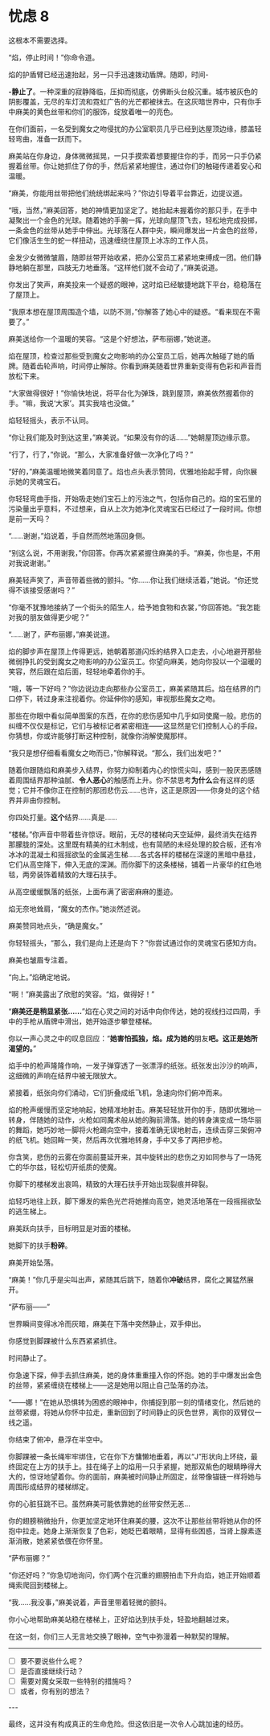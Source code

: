 # 忧虑 8

这根本不需要选择。

“焰，停止时间！”你命令道。

焰的护盾臂已经迅速抬起，另一只手迅速拨动盾牌。随即，时间-

**-静止了**。一种深重的寂静降临，压抑而彻底，仿佛断头台般沉重。城市被灰色的阴影覆盖，无尽的车灯流和霓虹广告的光芒都被抹去。在这灰暗世界中，只有你手中麻美的黄色丝带和你们的服饰，绽放着唯一的亮色。

在你们面前，一名受到魔女之吻侵扰的办公室职员几乎已经到达屋顶边缘，膝盖轻轻弯曲，准备一跃而下。

麻美站在你身边，身体微微摇晃，一只手摸索着想要握住你的手，而另一只手仍紧握着丝带。你让她抓住了你的手，然后紧紧地握住，通过你们的触碰传递着安心和温暖。

“麻美，你能用丝带把他们统统绑起来吗？”你边引导着平台靠近，边提议道。

“哦，当然，”麻美回答，她的神情更加坚定了。她抬起未握着你的那只手，在手中凝聚出一个金色的光球。随着她的手腕一挥，光球向屋顶飞去，轻松地完成投掷，一条金色的丝带从她手中伸出。光球落在人群中央，瞬间爆发出一片金色的丝带，它们像活生生的蛇一样扭动，迅速缠绕住屋顶上冰冻的工作人员。

金发少女微微皱眉，随即丝带开始收紧，把办公室员工紧紧地束缚成一团。他们静静地躺在那里，四肢无力地垂落。“这样他们就不会动了，”麻美说道。

你发出了笑声，麻美投来一个疑惑的眼神，这时焰已经敏捷地跳下平台，稳稳落在了屋顶上。

“我原本想在屋顶周围造个墙，以防不测，”你解答了她心中的疑惑。“看来现在不需要了。”

麻美送给你一个温暖的笑容。“这是个好想法，萨布丽娜，”她说道。

焰在屋顶，检查过那些受到魔女之吻影响的办公室员工后，她再次触碰了她的盾牌。随着齿轮声响，时间停止解除。你看到麻美随着世界重新变得有色彩和声音而放松下来。

“大家做得很好！”你愉快地说，将平台化为弹珠，跳到屋顶，麻美依然握着你的手。“嘛，我说‘大家’。其实我啥也没做。”

焰轻轻摇头，表示不认同。

“你让我们能及时到达这里，”麻美说。“如果没有你的话……”她朝屋顶边缘示意。

“行了，行了，”你说。“那么，大家准备好做一次净化了吗？”

“好的，”麻美温暖地微笑着同意了。焰也点头表示赞同，优雅地抬起手臂，向你展示她的灵魂宝石。

你轻轻弯曲手指，开始吸走她们宝石上的污浊之气，包括你自己的。焰的宝石里的污染量出乎意料，不过想来，自从上次为她净化灵魂宝石已经过了一段时间。你想是前一天吗？

“……谢谢，”焰说着，手自然而然地落回身侧。

“别这么说，不用谢我，”你回答。你再次紧紧握住麻美的手。“麻美，你也是，不用对我说谢谢。”

麻美轻声笑了，声音带着些微的颤抖。“你……你让我们继续活着，”她说。“你还觉得不该接受感谢吗？”

“你毫不犹豫地接纳了一个街头的陌生人，给予她食物和衣裳，”你回答她。“我怎能对我的朋友做得更少呢？”

“……谢了，萨布丽娜，”麻美说道。

焰的脚步声在屋顶上传得更远，她朝着那道闪烁的结界入口走去，小心地避开那些微弱挣扎的受到魔女之吻影响的办公室员工。你望向麻美，她向你投以一个温暖的笑容，然后跟在焰后面，轻轻地牵着你的手。

“哦，等一下好吗？”你边说边走向那些办公室员工，麻美紧随其后。焰在结界的门口停下，转过身来注视着你。你延伸你的感知，审视那些魔女之吻。

那些在你眼中看似简单图案的东西，在你的悲伤感知中几乎如同使魔一般。悲伤的纠缠不仅仅是标记，它们与被标记者紧密相连——这显然是它们控制人心的手段。你猜想，你或许能够打断这种控制，就像你消解使魔那样。

“我只是想仔细看看魔女之吻而已，”你解释说。“那么，我们出发吧？”

随着你跟随焰和麻美步入结界，你努力抑制着内心的惊慌尖叫，感到一股厌恶感随着周围结界那种油腻、**令人恶心**的触感而上升。你不禁思考**为什么**会有这样的感觉；它并不像你正在控制的那团悲伤云……也许，这正是原因——你身处的这个结界并非由你控制。

你四处打量。**这个**结界……真是……

“楼梯。”你声音中带着些许惊讶。眼前，无尽的楼梯向天空延伸，最终消失在结界那朦胧的深处。这里既有精美的红木制成，也有简陋的未经处理的胶合板，还有冷冰冰的混凝土和摇摇欲坠的金属逃生梯……各式各样的楼梯在深邃的黑暗中悬挂，它们从高空降下，伸入无底的深渊。而你脚下的这条楼梯，铺着一片豪华的红色地毯，两旁装饰着精致的大理石扶手。

从高空缓缓飘落的纸张，上面布满了密密麻麻的墨迹。

焰无奈地耸肩，“魔女的杰作。”她淡然述说。

麻美赞同地点头，“确是魔女。”

你轻轻摇头，“那么，我们是向上还是向下？”你尝试通过你的灵魂宝石感知方向。

麻美也皱眉专注着。

“向上。”焰确定地说。

“啊！”麻美露出了欣慰的笑容。“焰，做得好！”

“**麻美还是稍显紧张……**”焰在心灵之间的对话中向你传达，她的视线扫过四周，手中的手枪从盾牌中滑出，她开始逐步攀登楼梯。

你以一声心灵之中的叹息回应：“**她害怕孤独，焰。成为她的**朋友**吧。这正是她所渴望的。**”

焰手中的枪声隆隆作响，一发子弹穿透了一张漂浮的纸张。纸张发出沙沙的响声，这细微的声响在结界中被无限放大。

紧接着，纸张向你们涌动，它们折叠成纸飞机，急速向你们俯冲而来。

焰的枪声缓慢而坚定地响起，她精准地射击。麻美轻轻放开你的手，随即优雅地一转身，伴随她的动作，火枪如同魔术般从她的胸前滑落。她的转身演变成一场华丽的舞蹈，她巧妙地一脚将火枪踢向空中，接着准确无误地射击，连续击穿三架俯冲的纸飞机。她回眸一笑，然后再次优雅地转身，手中又多了两把步枪。

你含笑，悲伤的云雾在你面前蔓延开来，其中旋转出的悲伤之刃如同参与了一场死亡的华尔兹，轻松切开纸质的使魔。

你脚下的楼梯发出哀鸣，精致的大理石扶手开始出现裂痕并碎裂。

焰轻巧地往上跃，脚下爆发的紫色光芒将她推向高空，她灵活地落在一段摇摇欲坠的逃生梯上。

麻美跃向扶手，目标明显是对面的楼梯。

她脚下的扶手**粉碎**。

麻美开始坠落。

“麻美！”你几乎是尖叫出声，紧随其后跳下，随着你**冲破**结界，腐化之翼猛然展开。

“萨布丽——”

世界瞬间变得冰冷而灰暗，麻美在下落中突然静止，双手伸出。

你感觉到脚踝被什么东西紧紧抓住。

时间静止了。

你急速下探，伸手去抓住麻美，她的身体重重撞入你的怀抱。她的手中爆发出金色的丝带，紧紧缠绕在楼梯上——这是她用以阻止自己坠落的办法。

“——娜！”在她从恐惧转为困惑的眼神中，你捕捉到那一刻的情绪变化，然后她的丝带紧绷，将她从你怀中拉走，重新回到了时间静止的灰色世界，离你的双臂仅一线之遥。

你结束了俯冲，悬浮在半空中。

你脚踝被一条长绳牢牢绑住，它在你下方慵懒地垂着，再以“J”形状向上环绕，最终固定在上方的扶手上。挂在绳子上的焰用一只手紧握，她那双紫色的眼睛睁得大大的，惊讶地望着你。你的面前，麻美被时间静止所固定，丝带像锚链一样将她与周围形成结界的楼梯绑定。

你的心脏狂跳不已。虽然麻美可能依靠她的丝带安然无恙...

你的翅膀稍微抬升，你更加坚定地环住麻美的腰，这次不让那些丝带将她从你的怀抱中拉走。她身上渐渐恢复了色彩，她眨巴着眼睛，显得有些困惑，当肾上腺素逐渐消散，她紧紧依偎在你怀里。

“萨布丽娜？”

“你还好吗？”你急切地询问，你们两个在沉重的翅膀拍击下升向焰，她正开始顺着绳索爬回到楼梯上。

“我……我没事，”麻美说着，声音里带着轻微的颤抖。

你小心地帮助麻美站稳在楼梯上，正好焰达到扶手处，轻盈地翻越过来。

在这一刻，你们三人无言地交换了眼神，空气中弥漫着一种默契的理解。

---

- [ ] 要不要说些什么呢？
- [ ] 是否直接继续行动？
- [ ] 需要对魔女采取一些特别的措施吗？
- [ ] 或者，你有别的想法？

---​

最终，这并没有构成真正的生命危险。但这依旧是一次令人心跳加速的经历。
